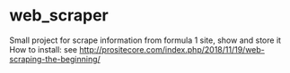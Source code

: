 # web_scraper
Small project for scrape  information from formula 1 site, show and store it
How to install: see http://prositecore.com/index.php/2018/11/19/web-scraping-the-beginning/
